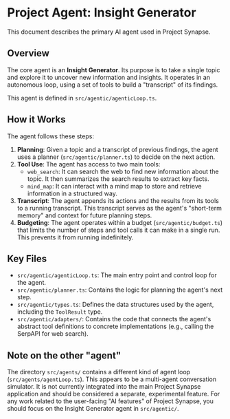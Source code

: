 # Project Agent: Insight Generator

This document describes the primary AI agent used in Project Synapse.

## Overview

The core agent is an **Insight Generator**. Its purpose is to take a single topic and explore it to uncover new information and insights. It operates in an autonomous loop, using a set of tools to build a "transcript" of its findings.

This agent is defined in `src/agentic/agenticLoop.ts`.

## How it Works

The agent follows these steps:

1.  **Planning**: Given a topic and a transcript of previous findings, the agent uses a planner (`src/agentic/planner.ts`) to decide on the next action.
2.  **Tool Use**: The agent has access to two main tools:
    *   `web_search`: It can search the web to find new information about the topic. It then summarizes the search results to extract key facts.
    *   `mind_map`: It can interact with a mind map to store and retrieve information in a structured way.
3.  **Transcript**: The agent appends its actions and the results from its tools to a running transcript. This transcript serves as the agent's "short-term memory" and context for future planning steps.
4.  **Budgeting**: The agent operates within a budget (`src/agentic/budget.ts`) that limits the number of steps and tool calls it can make in a single run. This prevents it from running indefinitely.

## Key Files

*   `src/agentic/agenticLoop.ts`: The main entry point and control loop for the agent.
*   `src/agentic/planner.ts`: Contains the logic for planning the agent's next step.
*   `src/agentic/types.ts`: Defines the data structures used by the agent, including the `ToolResult` type.
*   `src/agentic/adapters/`: Contains the code that connects the agent's abstract tool definitions to concrete implementations (e.g., calling the SerpAPI for web search).

## Note on the other "agent"

The directory `src/agents/` contains a different kind of agent loop (`src/agents/agentLoop.ts`). This appears to be a multi-agent conversation simulator. It is not currently integrated into the main Project Synapse application and should be considered a separate, experimental feature. For any work related to the user-facing "AI features" of Project Synapse, you should focus on the Insight Generator agent in `src/agentic/`.
